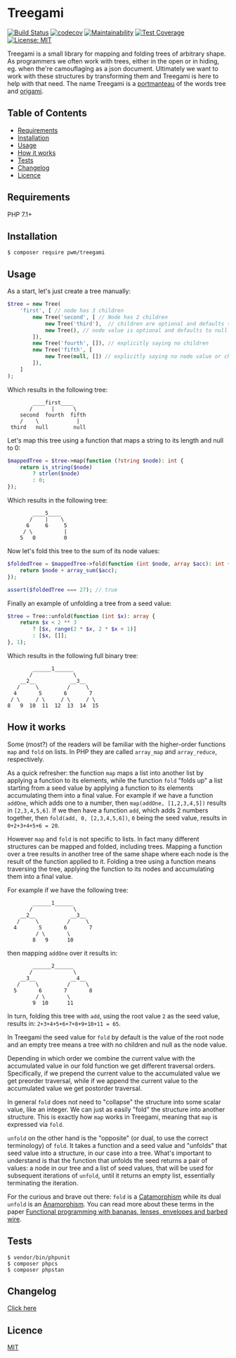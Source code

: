 # Treegami

[![Build Status](https://travis-ci.org/pwm/treegami.svg?branch=master)](https://travis-ci.org/pwm/treegami)
[![codecov](https://codecov.io/gh/pwm/treegami/branch/master/graph/badge.svg)](https://codecov.io/gh/pwm/treegami)
[![Maintainability](https://api.codeclimate.com/v1/badges/25356a7f11c642ee8ac5/maintainability)](https://codeclimate.com/github/pwm/treegami/maintainability)
[![Test Coverage](https://api.codeclimate.com/v1/badges/25356a7f11c642ee8ac5/test_coverage)](https://codeclimate.com/github/pwm/treegami/test_coverage)
[![License: MIT](https://img.shields.io/badge/License-MIT-yellow.svg)](https://opensource.org/licenses/MIT)

Treegami is a small library for mapping and folding trees of arbitrary shape. As programmers we often work with trees, either in the open or in hiding, eg. when the're camouflaging as a json document. Ultimately we want to work with these structures by transforming them and Treegami is here to help with that need. The name Treegami is a [portmanteau](https://en.wikipedia.org/wiki/Portmanteau) of the words tree and [origami](https://en.wikipedia.org/wiki/Origami).


## Table of Contents

* [Requirements](#requirements)
* [Installation](#installation)
* [Usage](#usage)
* [How it works](#how-it-works)
* [Tests](#tests)
* [Changelog](#changelog)
* [Licence](#licence)

## Requirements

PHP 7.1+

## Installation

    $ composer require pwm/treegami

## Usage

As a start, let's just create a tree manually:

```php
$tree = new Tree(
    'first', [ // node has 3 children
        new Tree('second', [ // Node has 2 children
            new Tree('third'),  // children are optional and defaults to []
            new Tree(), // node value is optional and defaults to null
        ]),
        new Tree('fourth', []), // explicitly saying no children
        new Tree('fifth', [
            new Tree(null, []) // explicitly saying no node value or children
        ]),
    ]
);
```

Which results in the following tree:

```
        ____first____
       /      |      \
    second  fourth  fifth
    /    \            |
 third   null        null
```

Let's map this tree using a function that maps a string to its length and null to 0:

```php
$mappedTree = $tree->map(function (?string $node): int {
    return is_string($node)
        ? strlen($node)
        : 0;
});
```

Which results in the following tree:

```
        ____5____
       /    |    \
      6     6     5
     / \          |
    5   0         0
```

Now let's fold this tree to the sum of its node values:

```php
$foldedTree = $mappedTree->fold(function (int $node, array $acc): int {
    return $node + array_sum($acc);
});

assert($foldedTree === 27); // true
```

Finally an example of unfolding a tree from a seed value:

```php
$tree = Tree::unfold(function (int $x): array {
    return $x < 2 ** 3
        ? [$x, range(2 * $x, 2 * $x + 1)]
        : [$x, []];
}, 1);
```

Which results in the following full binary tree:

```
        ______1______
       /             \
    __2__           __3__
   /     \         /     \
  4       5       6       7
 / \     / \     / \     / \
8   9  10  11  12  13  14  15
```
 
## How it works

Some (most?) of the readers will be familiar with the higher-order functions `map` and `fold` on lists. In PHP they are called `array_map` and `array_reduce`, respectively.

As a quick refresher: the function `map` maps a list into another list by applying a function to its elements, while the function `fold` "folds up" a list starting from a seed value by applying a function to its elements accumulating them into a final value. For example if we have a function  `addOne`, which adds one to a number, then `map(addOne, [1,2,3,4,5])` results in `[2,3,4,5,6]`. If we then have a function `add`, which adds 2 numbers together, then `fold(add, 0, [2,3,4,5,6])`, `0` being the seed value, results in `0+2+3+4+5+6 = 20`.

However `map` and `fold` is not specific to lists. In fact many different structures can be mapped and folded, including trees. Mapping a function over a tree results in another tree of the same shape where each node is the result of the function applied to it. Folding a tree using a function means traversing the tree, applying the function to its nodes and accumulating them into a final value.

For example if we have the following tree:

```
        ______1______
       /             \
    __2__           __3__
   /     \         /     \
  4       5       6       7
         / \       \
        8   9      10
```
then mapping `addOne` over it results in:

```
        ______2______
       /             \
    __3__           __4__
   /     \         /     \
  5       6       7       8
         / \       \
        9  10      11
```
In turn, folding this tree with `add`, using the root value `2` as the seed value, results in: `2+3+4+5+6+7+8+9+10+11 = 65`.

In Treegami the seed value for `fold` by default is the value of the root node and an empty tree means a tree with no children and null as the node value.

Depending in which order we combine the current value with the accumulated value in our fold function we get different traversal orders. Specifically, if we prepend the current value to the accumulated value we get preorder traversal, while if we append the current value to the accumulated value we get postorder traversal.

In general `fold` does not need to "collapse" the structure into some scalar value, like an integer. We can just as easily "fold" the structure into another structure. This is exactly how `map` works in Treegami, meaning that `map` is expressed via `fold`.

`unfold` on the other hand is the "opposite" (or dual, to use the correct terminology) of `fold`. It takes a function and a seed value and "unfolds" that seed value into a structure, in our case into a tree. What's important to understand is that the function that unfolds the seed returns a pair of values: a node in our tree and a list of seed values, that will be used for subsequent iterations of `unfold`, until it returns an empty list, essentially terminating the iteration.

For the curious and brave out there: `fold` is a [Catamorphism](https://en.wikipedia.org/wiki/Catamorphism) while its dual `unfold` is an [Anamorphism](https://en.wikipedia.org/wiki/Anamorphism). You can read more about these terms in the paper [Functional programming with bananas, lenses, envelopes and barbed wire](https://maartenfokkinga.github.io/utwente/mmf91m.pdf).

## Tests

	$ vendor/bin/phpunit
	$ composer phpcs
	$ composer phpstan

## Changelog

[Click here](changelog.md)

## Licence

[MIT](LICENSE)
